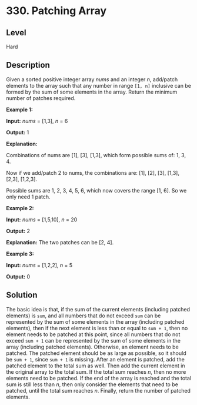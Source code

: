 # 330. Patching Array
## Level
Hard

## Description
Given a sorted positive integer array *nums* and an integer *n*, add/patch elements to the array such that any number in range `[1, n]` inclusive can be formed by the sum of some elements in the array. Return the minimum number of patches required.

**Example 1:**

**Input:** *nums* = [1,3], *n* = 6

**Output:** 1 

**Explanation:**

Combinations of nums are [1], [3], [1,3], which form possible sums of: 1, 3, 4.

Now if we add/patch 2 to nums, the combinations are: [1], [2], [3], [1,3], [2,3], [1,2,3].

Possible sums are 1, 2, 3, 4, 5, 6, which now covers the range [1, 6].
So we only need 1 patch.

**Example 2:**

**Input:** *nums* = [1,5,10], *n* = 20

**Output:** 2

**Explanation:** The two patches can be [2, 4].

**Example 3:**

**Input:** *nums* = [1,2,2], *n* = 5

**Output:** 0

## Solution
The basic idea is that, if the sum of the current elements (including patched elements) is `sum`, and all numbers that do not exceed `sum` can be represented by the sum of some elements in the array (including patched elements), then if the next element is less than or equal to `sum + 1`, then no element needs to be patched at this point, since all numbers that do not exceed `sum + 1` can be represented by the sum of some elements in the array (including patched elements). Otherwise, an element needs to be patched. The patched element should be as large as possible, so it should be `sum + 1`, since `sum + 1` is missing. After an element is patched, add the patched element to the total sum as well. Then add the current element in the original array to the total sum. If the total sum reaches *n*, then no more elements need to be patched. If the end of the array is reached and the total sum is still less than *n*, then only consider the elements that need to be patched, until the total sum reaches *n*. Finally, return the number of patched elements.
